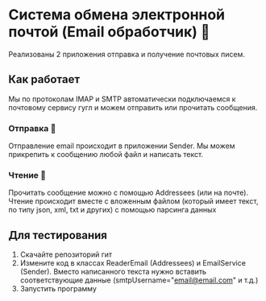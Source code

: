 # Система обмена электронной почтой (Email обработчик) 📧
Реализованы 2 приложения отправка и получение почтовых писем.

## Как работает
Мы по протоколам IMAP и SMTP автоматически подключаемся к почтовому сервису гугл и можем отправить или прочитать сообщения.
### Отправка 💬
Отправление email происходит в приложении Sender. Мы можем прикрепить к сообщению любой файл и написать текст.
### Чтение 📩
Прочитать сообщение можно с помощью Addressees (или на почте). Чтение происходит вместе с вложенным файлом (который имеет текст, по типу json, xml, txt и других) с помощью парсинга данных

## Для тестирования
1. Скачайте репозиторий гит
2. Измените код в классах ReaderEmail (Addressees) и EmailService (Sender). Вместо написанного текста нужно вставить соответствующие данные (smtpUsername="email@email.com" и т.д.)
3. Запустить программу
